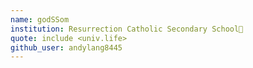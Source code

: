 ```yaml
---
name: godSSom
institution: Resurrection Catholic Secondary School🚩
quote: include <univ.life>
github_user: andylang8445
---
```

